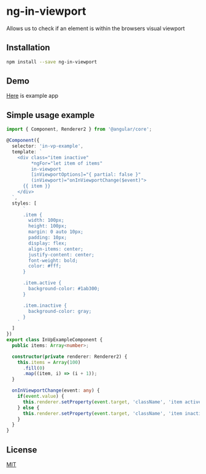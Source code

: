 # ng-in-viewport
Allows us to check if an element is within the browsers visual viewport

## Installation
```sh
npm install --save ng-in-viewport
```
## Demo
[Here](https://embed.plnkr.co/5An8PtvxchWkIs1j49Fc/) is example app

## Simple usage example
```typescript
import { Component, Renderer2 } from '@angular/core';

@Component({
  selector: 'in-vp-example',
  template: `
    <div class="item inactive"
         *ngFor="let item of items"
         in-viewport
         [inViewportOptions]="{ partial: false }"
         (inViewport)="onInViewportChange($event)">
      {{ item }}
    </div>
  `,
  styles: [
      `
      .item {
        width: 100px;
        height: 100px;
        margin: 0 auto 10px;
        padding: 10px;
        display: flex;
        align-items: center;
        justify-content: center;
        font-weight: bold;
        color: #fff;
      }

      .item.active {
        background-color: #1ab300;
      }

      .item.inactive {
        background-color: gray;
      }
    `
  ]
})
export class InVpExampleComponent {
  public items: Array<number>;

  constructor(private renderer: Renderer2) {
    this.items = Array(100)
      .fill(0)
      .map((item, i) => (i + 1));
  }

  onInViewportChange(event: any) {
    if(event.value) {
      this.renderer.setProperty(event.target, 'className', 'item active');
    } else {
      this.renderer.setProperty(event.target, 'className', 'item inactive');
    }
  }
}
```

## License
[MIT](https://github.com/k3nsei/angular2-in-viewport/blob/master/LICENSE)
